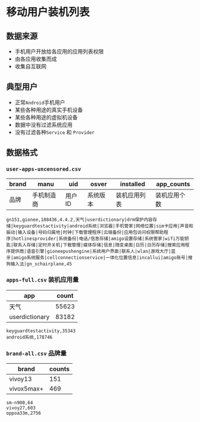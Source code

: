 # 移动用户装机列表



## 数据来源

- 手机用户开放给各应用的应用列表权限
- 由各应用收集而成
- 收集自互联网

## 典型用户

- 正常`Android`手机用户
- 某些各种用途的真实手机设备
- 某些各种用途的虚拟机设备
- 数据中没有过滤系统应用
- 没有过滤各种`Service` 和 `Provider`

## 数据格式

### `user-apps-uncensored.csv`

| brand | manu       | uid    | osver    | installed    | app_counts   |
| ----- | ---------- | ------ | -------- | ------------ | ------------ |
| 品牌  | 手机制造商 | 用户ID | 系统版本 | 装机应用列表 | 装机应用个数 |

```csv
gn151,gionee,188436,4.4.2,天气|userdictionary|drm保护内容存储|keyguardtestactivity|android系统|浏览器|手机管家|网络位置|sim卡应用|声音和振动|输入设备|号码归属地|时钟|下载管理程序|云端备份|应用包访问权限帮助程序|hotlinesprovider|系统备份|电话/信息存储|amigo设置存储|系统管家|wifi万能钥匙|联系人存储|定时开关机|下载管理|媒体存储|信息|随变桌面|日历|日历存储|搜索应用程序提供商|语音引擎|gioneepushengine|系统用户界面|联系人|wlan|游戏大厅|蓝牙|amigo系统服务|cellconnectionservice|一体化位置信息|incallui|amigo账号|搜狗输入法|gn_schairplane,45
```

### `apps-full.csv` 装机应用量

| app            | count |
| -------------- | ----- |
| 天气           | 55623 |
| userdictionary | 83182 |
```csv
keyguardtestactivity,35343
android系统,178746
```

### `brand-all.csv` 品牌量

|brand|counts|
| ------- | -------- |
|vivoy13|151|
|vivox5max+|469|

```csv
sm-n900,64
vivoy27,603
oppoa33m,2756
```


